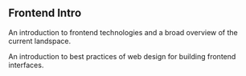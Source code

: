 Frontend Intro
--------------

An introduction to frontend technologies and a broad overview of the current landspace.

An introduction to best practices of web design for building frontend interfaces.
